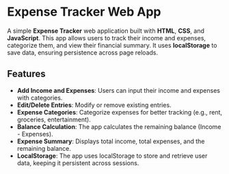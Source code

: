 # Expense Tracker Web App

A simple **Expense Tracker** web application built with **HTML**, **CSS**, and **JavaScript**. This app allows users to track their income and expenses, categorize them, and view their financial summary. It uses **localStorage** to save data, ensuring persistence across page reloads.

## Features

- **Add Income and Expenses**: Users can input their income and expenses with categories.
- **Edit/Delete Entries**: Modify or remove existing entries.
- **Expense Categories**: Categorize expenses for better tracking (e.g., rent, groceries, entertainment).
- **Balance Calculation**: The app calculates the remaining balance (Income - Expenses).
- **Expense Summary**: Displays total income, total expenses, and the remaining balance.
- **LocalStorage**: The app uses localStorage to store and retrieve user data, keeping it persistent across sessions.

